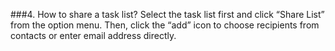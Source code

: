 ###4. How to share a task list?
Select the task list first and click “Share List” from the option menu. Then, click the “add” icon to choose recipients from contacts or enter email address directly. 
